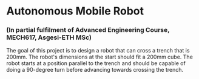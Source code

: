 # Autonomous Mobile Robot 
### (In partial fulfilment of Advanced Engineering Course, MECH617, Asgesi-ETH MSc)
The goal of this project is to design a robot that can cross a trench that is 200mm. The robot's dimensions at the start should fit a 200mm cube. The robot starts at a position parallel to the trench and should be capable of doing a 90-degree turn before advancing towards crossing the trench. 

